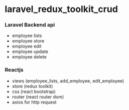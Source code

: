 # laravel_redux_toolkit_crud
### Laravel Backend api
  - employee lists
  - employee store
  - employee edit
  - employee update
  - employee delete

### Reactjs 
  - views (employee_lists, add_employee, edit_employee)
  - store (redux toolkit)
  - css (react bootstrap)
  - router (react router dom)
  - axios for http request
